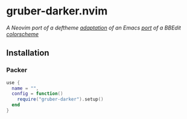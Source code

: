 # gruber-darker.nvim

_A Neovim port of a deftheme [adaptation][gruber-darker] of an Emacs [port][gruber-darker]
of a BBEdit [colorscheme][gruber-dark]_

## Installation

### Packer

```lua
use {
  name = "",
  config = function()
    require("gruber-darker").setup()
  end
}
```

[gruber-darker-theme]: https://github.com/rexim/gruber-darker-theme
[gruber-darker]: http://jblevins.org/projects/emacs-color-themes/color-theme-gruber-darker.el.html
[gruber-dark]: http://daringfireball.net/projects/bbcolors/schemes/
